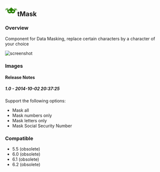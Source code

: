 ## <img src='./logo.jpg' width='40' height='40'>tMask

### Overview
Component for Data Masking, replace certain characters by a character of your choice


![screenshot](https://talendforge.org/exchange/tos/upload_tos/extension-1405/screenshot.jpg)
### Images




#### Release Notes

##### 1.0 - 2014-10-02 20:37:25
Support the following options:

- Mask all
- Mask numbers only
- Mask letters only
- Mask Social Security Number
### Compatible
 -  5.5 (obsolete)
 -   6.0 (obsolete)
 -   6.1 (obsolete)
 -   6.2 (obsolete)